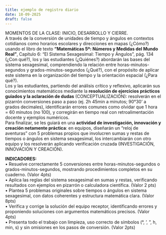 ```yaml
---
title: ejemplo de registro diario
date: 18-09-2025
draft: false
---
```


MOMENTOS DE LA CLASE: INICIO, DESARROLLO Y CIERRE.  
A través de la conversión de unidades de tiempo y ángulos en contextos cotidianos como horarios escolares y direcciones en mapas (¿Cómo?) usando el libro de texto **“Matemáticas 5º: Números y Medidas del Mundo Real”**, Capítulo 6: “El Sistema Sexagesimal: Tiempo y Ángulos”, pág. 134 (¿Con qué?), los y las estudiantes (¿Quiénes?) abordarán las bases del sistema sexagesimal, comprendiendo la relación entre horas-minutos-segundos y grados-minutos-segundos (¿Qué?), con el propósito de aplicar este sistema en la organización del tiempo y la orientación espacial (¿Para qué?).  
Los y las estudiantes, partiendo del análisis crítico y reflexivo, aplicarán sus conocimientos matemáticos mediante la **resolución de ejercicios prácticos guiados y la aclaración de dudas** (CONCEPTUALIZACIÓN): resolverán en el pizarrón conversiones paso a paso (ej. 2h 45min a minutos; 90°30’ a grados decimales), identificarán errores comunes como olvidar que 1 hora = 60 minutos (no 100), y corregirán en tiempo real con retroalimentación docente y ejemplos numéricos.  
Para finalizar, se les guiará en una **actividad de investigación, innovación y creación netamente práctica**: en equipos, diseñarán un “reloj de aventuras” con 5 problemas propios que involucren sumas y restas de tiempos o ángulos en sistema sexagesimal, los intercambiarán con otro equipo y los resolverán aplicando verificación cruzada (INVESTIGACIÓN, INNOVACIÓN Y CREACIÓN).

**INDICADORES:**  
• Resuelve correctamente 5 conversiones entre horas-minutos-segundos o grados-minutos-segundos, mostrando procedimientos completos en su cuaderno. (Valor 4pts)  
• Aplica las reglas del sistema sexagesimal en sumas y restas, verificando resultados con ejemplos en pizarrón o calculadora científica. (Valor 2 pts)  
• Plantea 5 problemas originales sobre tiempos o ángulos en sistema sexagesimal, con datos coherentes y estructura matemática clara. (Valor 8pts)  
• Verifica y corrige la solución del equipo receptor, identificando errores y proponiendo soluciones con argumentos matemáticos precisos. (Valor 4pts)  
• Presenta todo el trabajo con limpieza, uso correcto de símbolos (°, ’, ”, h, min, s) y sin omisiones en los pasos de conversión. (Valor 2pts)